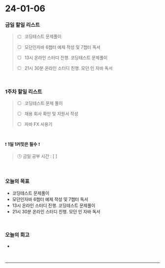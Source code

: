 # 24-01-06
### 금일 할일 리스트
> - [ ]  코딩테스트 문제풀이
>
> - [ ]  모던인자바 6챕터 예제 작성 및 7챕터 독서
>
> - [ ]  13시 온라인 스터디 진행. 코딩테스트 문제풀이
>
> - [ ]  21시 30분 온라인 스터디 진행. 모던 인 자바 독서


<br/>

### 1주차 할일 리스트  
> - [ ]  코딩테스트 문제 풀이
>
> - [ ]  채용 회사 확인 및 지원서 작성
>
> - [ ]  자바 FX 사용기

<br/>

❗ **1일 1커밋은 필수** ❗
> 🕒 금일 공부 시간 : [  ]

<br/>

### 오늘의 목표
- 코딩테스트 문제풀이
- 모던인자바 6챕터 예제 작성 및 7챕터 독서
- 13시 온라인 스터디 진행. 코딩테스트 문제풀이
- 21시 30분 온라인 스터디 진행. 모던 인 자바 독서

<br>

### 오늘의 회고
- 


<br/>

------------  
